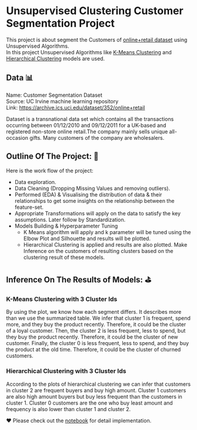 # Unsupervised Clustering Customer Segmentation Project

This project is about segment the Customers of [online+retail dataset](https://www.google.com/url?q=https%3A%2F%2Farchive.ics.uci.edu%2Fdataset%2F352%2Fonline%2Bretail) using Unsupervised Algorithms.\
In this project Unsupervised Algorithms like [K-Means Clustering](https://en.wikipedia.org/wiki/K-means_clustering) and [Hierarchical Clustering](https://en.wikipedia.org/wiki/Hierarchical_clustering) models are used.

## Data :bar_chart:

Name: Customer Segmentation Dataset\
Source: UC Irvine machine learning repository\
Link: https://archive.ics.uci.edu/dataset/352/online+retail

Dataset is a transnational data set which contains all the transactions occurring between 01/12/2010 and 09/12/2011 for a UK-based and registered non-store online retail.The company mainly sells unique all-occasion gifts. Many customers of the company are wholesalers.

## Outline Of The Project: :bookmark_tabs:

Here is the work flow of the project:

- Data exploration.
- Data Cleaning (Dropping Missing Values and removing outliers).
- Performed (EDA) & Visualising the distribution of data & their relationships to get some insights on the relationship between the feature-set.
- Appropriate Transformations will apply on the data to satisfy the key assumptions. Later follow by Standardization.
- Models Building & Hyperparameter Tuning
  - K Means algorithm will apply and k parameter will be tuned using the Elbow Plot and Silhouette and results will be plotted.
  - Hierarchical Clustering is applied and results are also plotted.
Make Inference on the customers of resulting clusters based on the clustering result of these models.

## Inference On The Results of Models: :golf:

### K-Means Clustering with 3 Cluster Ids
By using the plot, we know how each segment differs. It describes more than we use the summarized table. We infer that cluster 1 is frequent, spend more, and they buy the product recently. Therefore, it could be the cluster of a loyal customer. Then, the cluster 2 is less frequent, less to spend, but they buy the product recently. Therefore, it could be the cluster of new customer. Finally, the cluster 0 is less frequent, less to spend, and they buy the product at the old time. Therefore, it could be the cluster of churned customers.

### Hierarchical Clustering with 3 Cluster Ids

According to the plots of hierarchical clustering we can infer that customers in cluster 2 are frequent buyers and buy high amount. Cluster 1 customers are also high amount buyers but buy less frequent than the customers in cluster 1. Cluster 0 customers are the one who buy least amount and frequency is also lower than cluster 1 and cluster 2.

:heart: Please check out the [notebook](https://github.com/kaungmyat999/Unsupervised_Clustering_Customer_Segmentation/blob/main/Unsupervised_Clusterings_Final_Project.ipynb) for detail implementation. 
